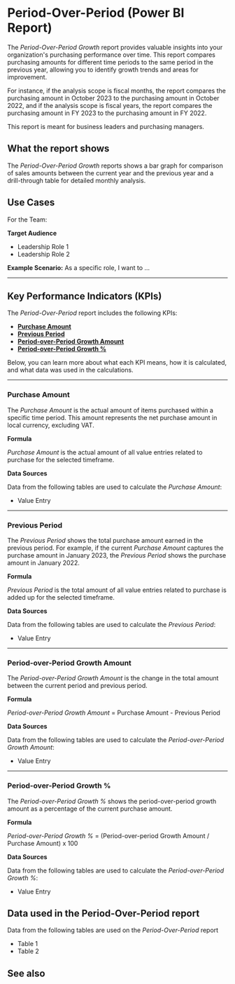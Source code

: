 # Period-Over-Period (Power BI Report)

The _Period-Over-Period Growth_ report provides valuable insights into your organization's purchasing performance over time. This report compares purchasing amounts for different time periods to the same period in the previous year, allowing you to  identify growth trends and areas for improvement.

For instance, if the analysis scope is fiscal months, the report compares the purchasing amount in October 2023 to the purchasing amount in October 2022, and if the analysis scope is fiscal years, the report compares the purchasing amount in FY 2023 to the purchasing amount in FY 2022.

This report is meant for business leaders and purchasing managers. 

## What the report shows

The _Period-Over-Period Growth_ reports shows a bar graph for comparison of sales amounts between the current year and the previous year and a drill-through table for detailed monthly analysis.

## Use Cases

For the Team:

**Target Audience**
- Leadership Role 1
- Leadership Role 2

**Example Scenario:** As a specific role, I want to ...

---

## Key Performance Indicators (KPIs)

The _Period-Over-Period_ report includes the following KPIs:

- [**Purchase Amount**](#purchase-amount)  
- [**Previous Period**](#previous-period)  
- [**Period-over-Period Growth Amount**](#period-over-period-growth-amount)  
- [**Period-over-Period Growth %**](#period-over-period-growth-)  

Below, you can learn more about what each KPI means, how it is calculated, and what data was used in the calculations.

---
### Purchase Amount

The *Purchase Amount* is the actual amount of items purchased within a specific time period. This amount represents the net purchase amount in local currency, excluding VAT.

**Formula**  

*Purchase Amount* is the actual amount of all value entries related to purchase for the selected timeframe.

**Data Sources**

Data from the following tables are used to calculate the *Purchase Amount*:
- Value Entry

---
### Previous Period

The *Previous Period* shows the total purchase amount earned in the previous period. For example, if the current *Purchase Amount* captures the purchase amount in January 2023, the *Previous Period* shows the purchase amount in January 2022.

**Formula**  

*Previous Period* is the total amount of all value entries related to purchase is added up for the selected timeframe.

**Data Sources**

Data from the following tables are used to calculate the *Previous Period*:
- Value Entry

---
### Period-over-Period Growth Amount

The *Period-over-Period Growth Amount* is the change in the total amount between the current period and previous period.

**Formula**  

*Period-over-Period Growth Amount* = Purchase Amount - Previous Period

**Data Sources**

Data from the following tables are used to calculate the *Period-over-Period Growth Amount*:
- Value Entry

---
### Period-over-Period Growth %

The *Period-over-Period Growth %* shows the period-over-period growth amount as a percentage of the current purchase amount.

**Formula**  

*Period-over-Period Growth %* = (Period-over-period Growth Amount / Purchase Amount) x 100

**Data Sources**

Data from the following tables are used to calculate the *Period-over-Period Growth %*:
- Value Entry


## Data used in the Period-Over-Period report

Data from the following tables are used on the *Period-Over-Period* report
- Table 1
- Table 2

## See also
